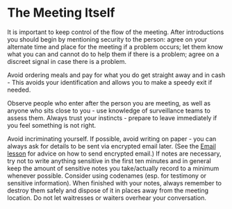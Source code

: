 [Title]: # (Сама встреча)
[Order]: # (4)

# The Meeting Itself

It is important to keep control of the flow of the meeting. After introductions you should begin by mentioning security to the person: agree on your alternate time and place for the meeting if a problem occurs; let them know what you can and cannot do to help them if there is a problem; agree on a discreet signal in case there is a problem.

Avoid ordering meals and pay for what you do get straight away and in cash - This avoids your identification and allows you to make a speedy exit if needed.

Observe people who enter after the person you are meeting, as well as anyone who sits close to you - use knowledge of surveillance teams to assess them. Always trust your instincts - prepare to leave immediately if you feel something is not right.

Avoid incriminating yourself. If possible, avoid writing on paper - you can always ask for details to be sent via encrypted email later. (See the [Email lesson](umbrella://lesson/email) for advice on how to send encrypted email.) If notes are necessary, try not to write anything sensitive in the first ten minutes and in general keep the amount of sensitive notes you take/actually record to a minimum whenever possible. Consider using codenames (esp. for testimony or sensitive information). When finished with your notes, always remember to destroy them safely and dispose of it in places away from the meeting location. Do not let waitresses or waiters overhear your conversation.